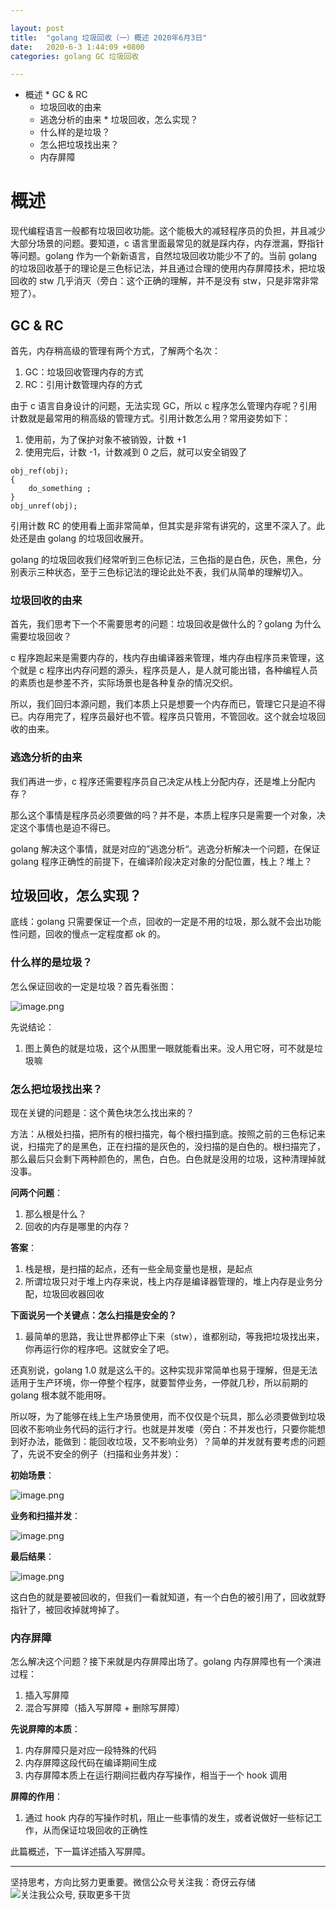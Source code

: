 ```yaml
---

layout: post
title:  "golang 垃圾回收（一）概述 2020年6月3日"
date:   2020-6-3 1:44:09 +0800
categories: golang GC 垃圾回收

---
```


 *   概述
    *   GC & RC
        *   垃圾回收的由来
        *   逃逸分析的由来
    *   垃圾回收，怎么实现？
        *   什么样的是垃圾？
        *   怎么把垃圾找出来？
        *   内存屏障

# 概述

现代编程语言一般都有垃圾回收功能。这个能极大的减轻程序员的负担，并且减少大部分场景的问题。要知道，c 语言里面最常见的就是踩内存，内存泄漏，野指针等问题。golang 作为一个新新语言，自然垃圾回收功能少不了的。当前 golang 的垃圾回收基于的理论是三色标记法，并且通过合理的使用内存屏障技术，把垃圾回收的 stw 几乎消灭（旁白：这个正确的理解，并不是没有 stw，只是非常非常短了）。

## GC & RC

首先，内存稍高级的管理有两个方式，了解两个名次：

1.  GC：垃圾回收管理内存的方式
2.  RC：引用计数管理内存的方式

由于 c 语言自身设计的问题，无法实现 GC，所以 c 程序怎么管理内存呢？引用计数就是最常用的稍高级的管理方式。引用计数怎么用？常用姿势如下：

1.  使用前，为了保护对象不被销毁，计数 +1
2.  使用完后，计数 -1，计数减到 0 之后，就可以安全销毁了

```
obj_ref(obj);
{
    do_something ; 
}
obj_unref(obj);

```

引用计数 RC 的使用看上面非常简单，但其实是非常有讲究的，这里不深入了。此处还是由 golang 的垃圾回收展开。

golang 的垃圾回收我们经常听到三色标记法，三色指的是白色，灰色，黑色，分别表示三种状态，至于三色标记法的理论此处不表，我们从简单的理解切入。

### 垃圾回收的由来

首先，我们思考下一个不需要思考的问题：垃圾回收是做什么的？golang 为什么需要垃圾回收？

c 程序跑起来是需要内存的，栈内存由编译器来管理，堆内存由程序员来管理，这个就是 c 程序出内存问题的源头，程序员是人，是人就可能出错，各种编程人员的素质也是参差不齐，实际场景也是各种复杂的情况交织。

所以，我们回归本源问题，我们本质上只是想要一个内存而已，管理它只是迫不得已。内存用完了，程序员最好也不管。程序员只管用，不管回收。这个就会垃圾回收的由来。

### 逃逸分析的由来

我们再进一步，c 程序还需要程序员自己决定从栈上分配内存，还是堆上分配内存？

那么这个事情是程序员必须要做的吗？并不是，本质上程序只是需要一个对象，决定这个事情也是迫不得已。

golang 解决这个事情，就是对应的”逃逸分析“。逃逸分析解决一个问题，在保证 golang 程序正确性的前提下，在编译阶段决定对象的分配位置，栈上？堆上？

## 垃圾回收，怎么实现？

底线：golang 只需要保证一个点，回收的一定是不用的垃圾，那么就不会出功能性问题，回收的慢点一定程度都 ok 的。

### 什么样的是垃圾？

怎么保证回收的一定是垃圾？首先看张图：

![image.png](https://upload-images.jianshu.io/upload_images/14414032-9aa9fb448c73f625.png?imageMogr2/auto-orient/strip%7CimageView2/2/w/1240)

先说结论：

1.  图上黄色的就是垃圾，这个从图里一眼就能看出来。没人用它呀，可不就是垃圾嘛

### 怎么把垃圾找出来？

现在关键的问题是：这个黄色块怎么找出来的？

方法：从根处扫描，把所有的根扫描完，每个根扫描到底。按照之前的三色标记来说，扫描完了的是黑色，正在扫描的是灰色的，没扫描的是白色的。根扫描完了，那么最后只会剩下两种颜色的，黑色，白色。白色就是没用的垃圾，这种清理掉就没事。

**问两个问题**：

1.  那么根是什么？
2.  回收的内存是哪里的内存？

**答案**：

1.  栈是根，是扫描的起点，还有一些全局变量也是根，是起点
2.  所谓垃圾只对于堆上内存来说，栈上内存是编译器管理的，堆上内存是业务分配，垃圾回收器回收

**下面说另一个关键点：怎么扫描是安全的？**

1.  最简单的思路，我让世界都停止下来（stw），谁都别动，等我把垃圾找出来，你再运行你的程序吧。这就安全了吧。

还真别说，golang 1.0 就是这么干的。这种实现非常简单也易于理解，但是无法适用于生产环境，你一停整个程序，就要暂停业务，一停就几秒，所以前期的 golang 根本就不能用呀。

所以呀，为了能够在线上生产场景使用，而不仅仅是个玩具，那么必须要做到垃圾回收不影响业务代码的运行才行。也就是并发喽（旁白：不并发也行，只要你能想到好办法，能做到：能回收垃圾，又不影响业务）？简单的并发就有要考虑的问题了，先说不安全的例子（扫描和业务并发）：

**初始场景**：

![image.png](https://upload-images.jianshu.io/upload_images/14414032-67df7aaf4c21dd6e.png?imageMogr2/auto-orient/strip%7CimageView2/2/w/1240)

**业务和扫描并发**：

![image.png](https://upload-images.jianshu.io/upload_images/14414032-3073da100a5317aa.png?imageMogr2/auto-orient/strip%7CimageView2/2/w/1240)

**最后结果**：

![image.png](https://upload-images.jianshu.io/upload_images/14414032-f8aa2275770c9c6c.png?imageMogr2/auto-orient/strip%7CimageView2/2/w/1240)

这白色的就是要被回收的，但我们一看就知道，有一个白色的被引用了，回收就野指针了，被回收掉就垮掉了。

### 内存屏障

怎么解决这个问题？接下来就是内存屏障出场了。golang 内存屏障也有一个演进过程：

1.  插入写屏障
2.  混合写屏障（插入写屏障 + 删除写屏障）

**先说屏障的本质**：

1.  内存屏障只是对应一段特殊的代码
2.  内存屏障这段代码在编译期间生成
3.  内存屏障本质上在运行期间拦截内存写操作，相当于一个 hook 调用

**屏障的作用**：

1.  通过 hook 内存的写操作时机，阻止一些事情的发生，或者说做好一些标记工作，从而保证垃圾回收的正确性

此篇概述，下一篇详述插入写屏障。

---
坚持思考，方向比努力更重要。微信公众号关注我：奇伢云存储
![关注我公众号, 获取更多干货](https://cdn.jsdelivr.net/gh/liqingqiya/liqingqiya.github.io/images/wechat_public_no.png)

